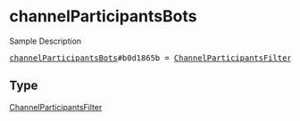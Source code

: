 # channelParticipantsBots

Sample Description

<pre>
<a href="../constructor/channelParticipantsBots.md">channelParticipantsBots</a>#b0d1865b = <a href="../type/ChannelParticipantsFilter.md">ChannelParticipantsFilter</a>;</pre>

## Type

<a href="../type/ChannelParticipantsFilter.md">ChannelParticipantsFilter</a>
